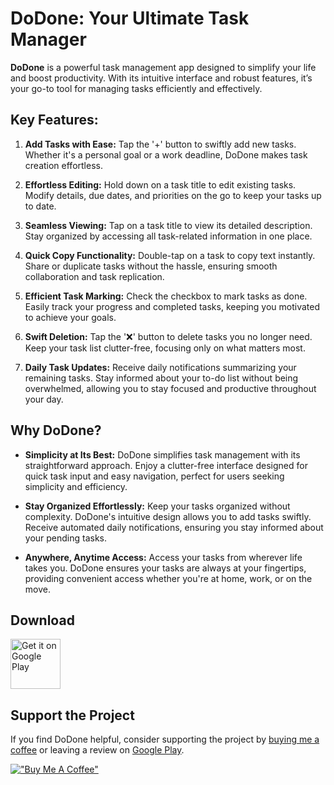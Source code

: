 # DoDone: Your Ultimate Task Manager

**DoDone** is a powerful task management app designed to simplify your life and boost productivity. With its intuitive interface and robust features, it’s your go-to tool for managing tasks efficiently and effectively.

## Key Features:

1. **Add Tasks with Ease:**
   Tap the '+' button to swiftly add new tasks. Whether it's a personal goal or a work deadline, DoDone makes task creation effortless.

2. **Effortless Editing:**
   Hold down on a task title to edit existing tasks. Modify details, due dates, and priorities on the go to keep your tasks up to date.

3. **Seamless Viewing:**
   Tap on a task title to view its detailed description. Stay organized by accessing all task-related information in one place.

4. **Quick Copy Functionality:**
   Double-tap on a task to copy text instantly. Share or duplicate tasks without the hassle, ensuring smooth collaboration and task replication.

5. **Efficient Task Marking:**
   Check the checkbox to mark tasks as done. Easily track your progress and completed tasks, keeping you motivated to achieve your goals.

6. **Swift Deletion:**
   Tap the '❌' button to delete tasks you no longer need. Keep your task list clutter-free, focusing only on what matters most.

7. **Daily Task Updates:**
   Receive daily notifications summarizing your remaining tasks. Stay informed about your to-do list without being overwhelmed, allowing you to stay focused and productive throughout your day.

## Why DoDone?

- **Simplicity at Its Best:**
  DoDone simplifies task management with its straightforward approach. Enjoy a clutter-free interface designed for quick task input and easy navigation, perfect for users seeking simplicity and efficiency.

- **Stay Organized Effortlessly:**
  Keep your tasks organized without complexity. DoDone's intuitive design allows you to add tasks swiftly. Receive automated daily notifications, ensuring you stay informed about your pending tasks.

- **Anywhere, Anytime Access:**
  Access your tasks from wherever life takes you. DoDone ensures your tasks are always at your fingertips, providing convenient access whether you're at home, work, or on the move.


## Download
[<img src="https://play.google.com/intl/en_us/badges/images/generic/en-play-badge.png"
alt="Get it on Google Play"
height="80">](https://play.google.com/store/apps/details?id=com.dodone)

## Support the Project

If you find DoDone helpful, consider supporting the project by [buying me a coffee](https://www.buymeacoffee.com/pagisohamz) or leaving a review on [Google Play](https://play.google.com/store/apps/details?id=com.dodone).

[!["Buy Me A Coffee"](https://www.buymeacoffee.com/assets/img/custom_images/orange_img.png)](https://www.buymeacoffee.com/pagisohamz)

     
     
